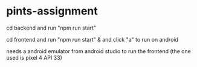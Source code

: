 # pints-assignment

cd backend and run "npm run start"


cd frontend and run "npm run start" & and click "a" to run on android

needs a android emulator from android studio to run the frontend (the one used is pixel 4 API 33)
